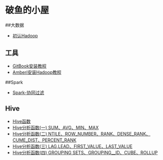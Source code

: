 
# 破鱼的小屋
##大数据
* [初认Hadoop](Content/chapter3.md)

## 工具
* [GitBook安装教程](Content/chapter98.md)
* [Amberi安装Hadoop教程](Content/chapter99.md)

##Spark
* [Spark-协同过滤](Content/spark/chapter1.md)

## Hive
* [Hive函数](Content/Hive/Hive函数.md) 
* [Hive分析函数(一) SUM、AVG、MIN、MAX](Content/Hive/Hive分析函数1.md) 
* [Hive分析函数(二) NTILE、ROW_NUMBER、RANK、DENSE_RANK、CUME_DIST、PERCENT_RANK](Content/Hive/Hive分析函数2.md) 
* [Hive分析函数(三) LAG,LEAD、FIRST_VALUE、LAST_VALUE](Content/Hive/Hive分析函数3.md) 
* [Hive分析函数(四) GROUPING SETS、GROUPING__ID、CUBE、ROLLUP](Content/Hive/Hive分析函数4.md) 
	
	  

